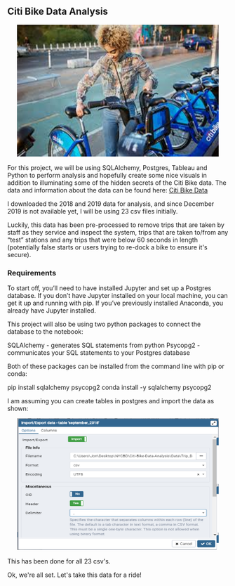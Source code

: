 ## Citi Bike Data Analysis 
<p align="center">
  <img width="460" height="300" src="Images/citipic1.jpg">
</p>

For this project, we will be using SQLAlchemy, Postgres, Tableau and Python to perform analysis and hopefully create some nice visuals in addition to illuminating some of the hidden secrets of the Citi Bike data. 
The data and information about the data can be found here: [Citi Bike Data](https://www.citibikenyc.com/system-data)

I downloaded the 2018 and 2019 data for analysis, and since December 2019 is not available yet, I will be using 23 csv files initially. 

Luckily, this data has been pre-processed to remove trips that are taken by staff as they service and inspect the system, trips that are taken to/from any “test” stations and any trips that were below 60 seconds in length (potentially false starts or users trying to re-dock a bike to ensure it's secure).

### Requirements

To start off, you’ll need to have installed Jupyter and set up a Postgres database. If you don’t have Jupyter installed on your local machine, you can get it up and running with pip. If you’ve previously installed Anaconda, you already have Jupyter installed.

This project will also be using two python packages to connect the database to the notebook:

SQLAlchemy - generates SQL statements from python
Psycopg2 - communicates your SQL statements to your Postgres database

Both of these packages can be installed from the command line with pip or conda:

pip install sqlalchemy psycopg2
conda install -y sqlalchemy psycopg2

I am assuming you can create tables in postgres and import the data as shown: 

<p align="center">
  <img width="460" height="300" src="https://github.com/JonRinko/Citi-Bike-Data-Analysis/blob/master/Images/ImportCSV.PNG">
</p>

This has been done for all 23 csv's. 

Ok, we're all set. Let's take this data for a ride! 
    
        
 
 

